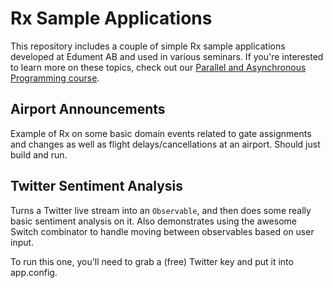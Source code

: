 # Rx Sample Applications

This repository includes a couple of simple Rx sample applications developed
at Edument AB and used in various seminars. If you're interested to learn more
on these topics, check out our [Parallel and Asynchronous Programming
course](http://www.edument.se/en/training/dotnet/parallel-and-asynchronous-programming-in-csharp-5).

## Airport Announcements

Example of Rx on some basic domain events related to gate assignments and
changes as well as flight delays/cancellations at an airport. Should just
build and run.

## Twitter Sentiment Analysis

Turns a Twitter live stream into an `Observable`, and then does some really
basic sentiment analysis on it. Also demonstrates using the awesome Switch
combinator to handle moving between observables based on user input.

To run this one, you'll need to grab a (free) Twitter key and put it into
app.config.
